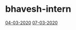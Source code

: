# bhavesh-intern
[04-03-2020](https://github.com/sp18-interns/bhavesh-intern/tree/main/4th%20march%202022)
[07-03-2020](https://github.com/sp18-interns/bhavesh-intern/tree/main/7th%20march%2020220)

